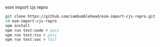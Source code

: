 esm import cjs repro

```bash
git clone https://github.com/iambumblehead/esm-import-cjs-repro.git
cd esm-import-cjs-repro
npm install
npm run test:node # pass
npm run test:tsx # pass
npm run test:swc # fail
```
